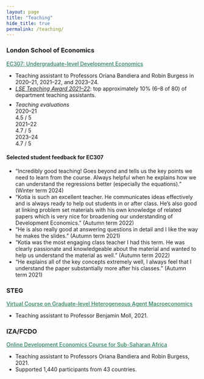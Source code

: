 ```yaml
---
layout: page
title: "Teaching"
hide_title: true
permalink: /teaching/
---
```


<div class="teaching-page" markdown="1">

### London School of Economics

<a href="https://www.lse.ac.uk/resources/calendar2025-2026/courseGuides/EC/2025_EC307.htm" style="color:#2c7e5a;font-weight: 500;" target="_blank" rel="noopener"><u>EC307: Undergraduate-level Development Economics</u></a>
<ul class="no-bullets teaching-details">
  <li>Teaching assistant to Professors Oriana Bandiera and Robin Burgess in 2020–21, 2021–22, and 2023–24.</li>
  <li><em><a href="https://info.lse.ac.uk/staff/divisions/Eden-Centre/Education-awards/LSE-Class-Teacher-Awards" target="_blank" rel="noopener">LSE Teaching Award 2021–22</a></em>: top approximately 10% (6–8 of 80) of department teaching assistants.</li>
 <div style="height:8px;font-size:8px;">&nbsp;</div>
  <li class="teaching-evaluations">
    <span class="evaluation-label"><em>Teaching evaluations</em></span>
    <div class="evaluation-bars">
      <div class="evaluation-entry">
        <span class="evaluation-year">2020–21</span>
        <div class="evaluation-bar" role="img" aria-label="2020–21 evaluation score 4.5 out of 5">
          <div class="evaluation-bar-fill" style="--score: 0.9;"></div>
        </div>
        <span class="evaluation-score">4.5 / 5</span>
      </div>
      <div class="evaluation-entry">
        <span class="evaluation-year">2021–22</span>
        <div class="evaluation-bar" role="img" aria-label="2021–22 evaluation score 4.7 out of 5">
          <div class="evaluation-bar-fill" style="--score: 0.94;"></div>
        </div>
        <span class="evaluation-score">4.7 / 5</span>
      </div>
      <div class="evaluation-entry">
        <span class="evaluation-year">2023–24</span>
        <div class="evaluation-bar" role="img" aria-label="2023–24 evaluation score 4.7 out of 5">
          <div class="evaluation-bar-fill" style="--score: 0.94;"></div>
        </div>
        <span class="evaluation-score">4.7 / 5</span>
      </div>
    </div>
  </li>
</ul>

#### Selected student feedback for EC307

<ul class="no-bullets teaching-quotes">
	<li>“Incredibly good teaching! Goes beyond and tells us the key points we need to learn from the course. Always helpful when he explains how we can understand the regressions better (especially the equations).” <span class="quote-term">(Winter term 2024)</span></li>
	<li>“Kotia is such an excellent teacher. He communicates ideas effectively and is always ready to help out students in or after class. He’s also good at linking problem set materials with his own knowledge of related papers which is very nice for broadening our understanding of Development Economics.” <span class="quote-term">(Autumn term 2022)</span></li>
	<li>“He is also really good at answering questions in detail and I like the way he makes the slides.” <span class="quote-term">(Autumn term 2021)</span></li>
	<li>“Kotia was the most engaging class teacher I had this term. He was clearly passionate and knowledgeable about the material and wanted to help us understand the material as well.” <span class="quote-term">(Autumn term 2022)</span></li>
	<li>“He explains all of the key concepts extremely well, I always feel that I understand the paper substantially more after his classes.” <span class="quote-term">(Autumn term 2021)</span></li>
	<!--  
	<li>“He was able to summarise ridiculously hard econometric concepts into easy to digest, quick lessons. He involved the class, he spoke at a wonderful pace and had very clear PowerPoint. He also showed extreme mastery of the subject.” <span class="quote-term">(Autumn term 2022)</span></li>
  	<li>“Kotia always explains ideas effectively, ensuring not to just answer problem set questions, but to provide wider context and intuition. I have found this very useful in understanding papers and their wider objectives.” <span class="quote-term">(Winter term 2024)</span></li> -->
</ul>

### STEG

<a href="https://steg.cepr.org/events/virtual-course-key-concepts-macro-development" style="color:#2c7e5a;font-weight: 500;" target="_blank" rel="noopener"><u>Virtual Course on Graduate-level Heterogeneous Agent Macroeconomics</u></a>
<ul class="teaching-details">
  <li>Teaching assistant to Professor Benjamin Moll, 2021.</li>
</ul>

### IZA/FCDO

<a href="https://g2lm-lic.iza.org/2021/09/21/iza-fcdo-online-development-economics-course-for-sub-saharan-africa/" style="color:#2c7e5a;font-weight: 500;" target="_blank" rel="noopener"><u>Online Development Economics Course for Sub-Saharan Africa</u></a>
<ul class="teaching-details">
  <li>Teaching assistant to Professors Oriana Bandiera and Robin Burgess, 2021.</li>
  <li>Supported 1,440 participants from 43 countries.</li>
</ul>

</div>